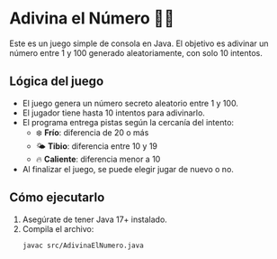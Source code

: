 # Adivina el Número 🔢🔥

Este es un juego simple de consola en Java. El objetivo es adivinar un número entre 1 y 100 generado aleatoriamente, con solo 10 intentos.

## Lógica del juego

- El juego genera un número secreto aleatorio entre 1 y 100.
- El jugador tiene hasta 10 intentos para adivinarlo.
- El programa entrega pistas según la cercanía del intento:
  - ❄️ **Frío**: diferencia de 20 o más
  - 🌤 **Tibio**: diferencia entre 10 y 19
  - 🔥 **Caliente**: diferencia menor a 10
- Al finalizar el juego, se puede elegir jugar de nuevo o no.

## Cómo ejecutarlo

1. Asegúrate de tener Java 17+ instalado.
2. Compila el archivo:
   ```bash
   javac src/AdivinaElNumero.java
